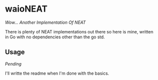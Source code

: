 # waioNEAT
_Wow... Another Implementation Of NEAT_

There is plenty of NEAT implementations out there so here is mine, written in Go with no dependencies other than the go std.

## Usage
_Pending_

I'll writte the readme when I'm done with the basics.
